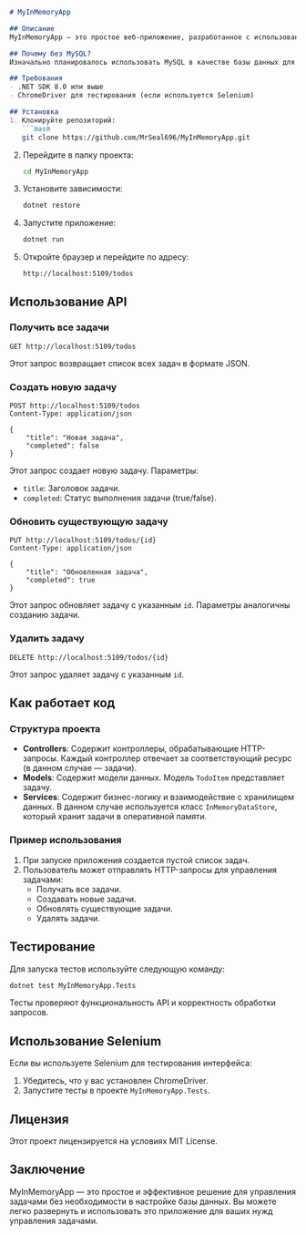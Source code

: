```markdown
# MyInMemoryApp

## Описание
MyInMemoryApp — это простое веб-приложение, разработанное с использованием ASP.NET Core, которое предоставляет RESTful API для управления задачами (ToDo). Приложение позволяет пользователям создавать, читать, обновлять и удалять задачи, хранящие их в оперативной памяти.

## Почему без MySQL?
Изначально планировалось использовать MySQL в качестве базы данных для хранения задач. Однако возникли трудности с интеграцией и настройкой, что привело к решению реализовать функционал с использованием хранилища в оперативной памяти. Это позволяет упростить разработку и сосредоточиться на реализации API.

## Требования
- .NET SDK 8.0 или выше
- ChromeDriver для тестирования (если используется Selenium)

## Установка
1. Клонируйте репозиторий:
   ```bash
   git clone https://github.com/MrSeal696/MyInMemoryApp.git
   ```

2. Перейдите в папку проекта:
   ```bash
   cd MyInMemoryApp
   ```

3. Установите зависимости:
   ```bash
   dotnet restore
   ```

4. Запустите приложение:
   ```bash
   dotnet run
   ```

5. Откройте браузер и перейдите по адресу:
   ```
   http://localhost:5109/todos
   ```

## Использование API
### Получить все задачи
```http
GET http://localhost:5109/todos
```
Этот запрос возвращает список всех задач в формате JSON.

### Создать новую задачу
```http
POST http://localhost:5109/todos
Content-Type: application/json

{
    "title": "Новая задача",
    "completed": false
}
```
Этот запрос создает новую задачу. Параметры:
- `title`: Заголовок задачи.
- `completed`: Статус выполнения задачи (true/false).

### Обновить существующую задачу
```http
PUT http://localhost:5109/todos/{id}
Content-Type: application/json

{
    "title": "Обновленная задача",
    "completed": true
}
```
Этот запрос обновляет задачу с указанным `id`. Параметры аналогичны созданию задачи.

### Удалить задачу
```http
DELETE http://localhost:5109/todos/{id}
```
Этот запрос удаляет задачу с указанным `id`.

## Как работает код
### Структура проекта
- **Controllers**: Содержит контроллеры, обрабатывающие HTTP-запросы. Каждый контроллер отвечает за соответствующий ресурс (в данном случае — задачи).
- **Models**: Содержит модели данных. Модель `TodoItem` представляет задачу.
- **Services**: Содержит бизнес-логику и взаимодействие с хранилищем данных. В данном случае используется класс `InMemoryDataStore`, который хранит задачи в оперативной памяти.

### Пример использования
1. При запуске приложения создается пустой список задач.
2. Пользователь может отправлять HTTP-запросы для управления задачами:
   - Получать все задачи.
   - Создавать новые задачи.
   - Обновлять существующие задачи.
   - Удалять задачи.

## Тестирование
Для запуска тестов используйте следующую команду:
```bash
dotnet test MyInMemoryApp.Tests
```
Тесты проверяют функциональность API и корректность обработки запросов.

## Использование Selenium
Если вы используете Selenium для тестирования интерфейса:
1. Убедитесь, что у вас установлен ChromeDriver.
2. Запустите тесты в проекте `MyInMemoryApp.Tests`.

## Лицензия
Этот проект лицензируется на условиях MIT License.

## Заключение
MyInMemoryApp — это простое и эффективное решение для управления задачами без необходимости в настройке базы данных. Вы можете легко развернуть и использовать это приложение для ваших нужд управления задачами.
```

